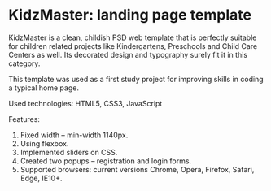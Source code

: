 # KidzMaster: landing page template

KidzMaster is a clean, childish PSD web template that is perfectly suitable for children related projects like Kindergartens, Preschools and Child Care Centers as well. Its decorated design and typography surely fit it in this category. 

This template was used as a first study project for improving skills in coding a typical home page.

Used technologies: HTML5, CSS3, JavaScript

Features:
1. Fixed width – min-width 1140px.
2. Using flexbox.
3. Implemented sliders on CSS.
4. Created two popups – registration and login forms.
5. Supported browsers: current versions Chrome, Opera, Firefox, Safari, Edge, IE10+.
